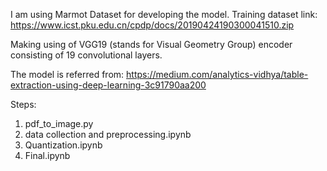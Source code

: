 I am using Marmot Dataset for developing the model.
Training dataset link: https://www.icst.pku.edu.cn/cpdp/docs/20190424190300041510.zip

Making using of VGG19 (stands for Visual Geometry Group) encoder consisting of 19 convolutional layers.

The model is referred from: https://medium.com/analytics-vidhya/table-extraction-using-deep-learning-3c91790aa200

Steps:
  1. pdf_to_image.py
  2. data collection and preprocessing.ipynb
  3. Quantization.ipynb
  4. Final.ipynb
